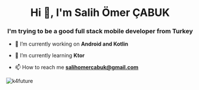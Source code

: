<h1 align="center">Hi 👋, I'm Salih Ömer ÇABUK</h1>
<h3 align="center">I'm trying to be a good full stack mobile developer from Turkey</h3>

- 🔭 I’m currently working on **Android and Kotlin**

- 🌱 I’m currently learning **Ktor**

- 📫 How to reach me **salihomercabuk@gmail.com**

<p><img align="center" src="https://github-readme-stats.vercel.app/api/top-langs?username=k4future&show_icons=true&locale=en&layout=compact&theme=dark" alt="k4future" /></p>
